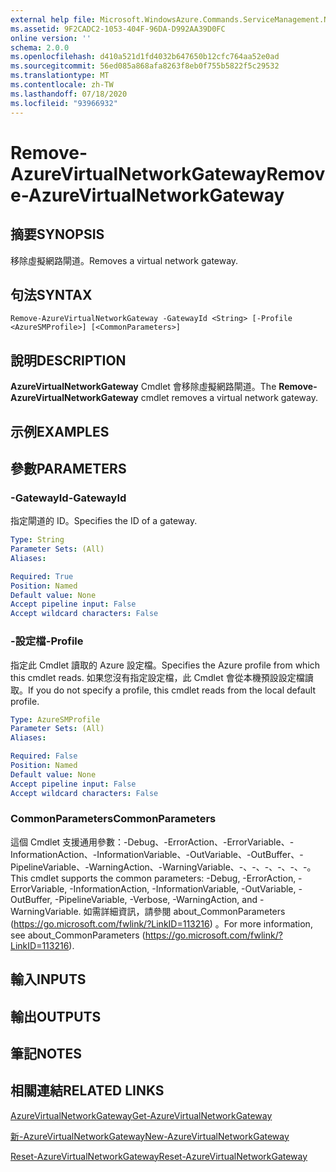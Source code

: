 ```yaml
---
external help file: Microsoft.WindowsAzure.Commands.ServiceManagement.Network.dll-Help.xml
ms.assetid: 9F2CADC2-1053-404F-96DA-D992AA39D0FC
online version: ''
schema: 2.0.0
ms.openlocfilehash: d410a521d1fd4032b647650b12cfc764aa52e0ad
ms.sourcegitcommit: 56ed085a868afa8263f8eb0f755b5822f5c29532
ms.translationtype: MT
ms.contentlocale: zh-TW
ms.lasthandoff: 07/18/2020
ms.locfileid: "93966932"
---
```

# <span data-ttu-id="e565a-101">Remove-AzureVirtualNetworkGateway</span><span class="sxs-lookup"><span data-stu-id="e565a-101">Remove-AzureVirtualNetworkGateway</span></span>

## <span data-ttu-id="e565a-102">摘要</span><span class="sxs-lookup"><span data-stu-id="e565a-102">SYNOPSIS</span></span>
<span data-ttu-id="e565a-103">移除虛擬網路閘道。</span><span class="sxs-lookup"><span data-stu-id="e565a-103">Removes a virtual network gateway.</span></span>

## <span data-ttu-id="e565a-104">句法</span><span class="sxs-lookup"><span data-stu-id="e565a-104">SYNTAX</span></span>

```
Remove-AzureVirtualNetworkGateway -GatewayId <String> [-Profile <AzureSMProfile>] [<CommonParameters>]
```

## <span data-ttu-id="e565a-105">說明</span><span class="sxs-lookup"><span data-stu-id="e565a-105">DESCRIPTION</span></span>
<span data-ttu-id="e565a-106">**AzureVirtualNetworkGateway** Cmdlet 會移除虛擬網路閘道。</span><span class="sxs-lookup"><span data-stu-id="e565a-106">The **Remove-AzureVirtualNetworkGateway** cmdlet removes a virtual network gateway.</span></span>

## <span data-ttu-id="e565a-107">示例</span><span class="sxs-lookup"><span data-stu-id="e565a-107">EXAMPLES</span></span>

## <span data-ttu-id="e565a-108">參數</span><span class="sxs-lookup"><span data-stu-id="e565a-108">PARAMETERS</span></span>

### <span data-ttu-id="e565a-109">-GatewayId</span><span class="sxs-lookup"><span data-stu-id="e565a-109">-GatewayId</span></span>
<span data-ttu-id="e565a-110">指定閘道的 ID。</span><span class="sxs-lookup"><span data-stu-id="e565a-110">Specifies the ID of a gateway.</span></span>

```yaml
Type: String
Parameter Sets: (All)
Aliases: 

Required: True
Position: Named
Default value: None
Accept pipeline input: False
Accept wildcard characters: False
```

### <span data-ttu-id="e565a-111">-設定檔</span><span class="sxs-lookup"><span data-stu-id="e565a-111">-Profile</span></span>
<span data-ttu-id="e565a-112">指定此 Cmdlet 讀取的 Azure 設定檔。</span><span class="sxs-lookup"><span data-stu-id="e565a-112">Specifies the Azure profile from which this cmdlet reads.</span></span> <span data-ttu-id="e565a-113">如果您沒有指定設定檔，此 Cmdlet 會從本機預設設定檔讀取。</span><span class="sxs-lookup"><span data-stu-id="e565a-113">If you do not specify a profile, this cmdlet reads from the local default profile.</span></span>

```yaml
Type: AzureSMProfile
Parameter Sets: (All)
Aliases: 

Required: False
Position: Named
Default value: None
Accept pipeline input: False
Accept wildcard characters: False
```

### <span data-ttu-id="e565a-114">CommonParameters</span><span class="sxs-lookup"><span data-stu-id="e565a-114">CommonParameters</span></span>
<span data-ttu-id="e565a-115">這個 Cmdlet 支援通用參數：-Debug、-ErrorAction、-ErrorVariable、-InformationAction、-InformationVariable、-OutVariable、-OutBuffer、-PipelineVariable、-WarningAction、-WarningVariable、-、-、-、-、-、-。</span><span class="sxs-lookup"><span data-stu-id="e565a-115">This cmdlet supports the common parameters: -Debug, -ErrorAction, -ErrorVariable, -InformationAction, -InformationVariable, -OutVariable, -OutBuffer, -PipelineVariable, -Verbose, -WarningAction, and -WarningVariable.</span></span> <span data-ttu-id="e565a-116">如需詳細資訊，請參閱 about_CommonParameters (https://go.microsoft.com/fwlink/?LinkID=113216) 。</span><span class="sxs-lookup"><span data-stu-id="e565a-116">For more information, see about_CommonParameters (https://go.microsoft.com/fwlink/?LinkID=113216).</span></span>

## <span data-ttu-id="e565a-117">輸入</span><span class="sxs-lookup"><span data-stu-id="e565a-117">INPUTS</span></span>

## <span data-ttu-id="e565a-118">輸出</span><span class="sxs-lookup"><span data-stu-id="e565a-118">OUTPUTS</span></span>

## <span data-ttu-id="e565a-119">筆記</span><span class="sxs-lookup"><span data-stu-id="e565a-119">NOTES</span></span>

## <span data-ttu-id="e565a-120">相關連結</span><span class="sxs-lookup"><span data-stu-id="e565a-120">RELATED LINKS</span></span>

[<span data-ttu-id="e565a-121">AzureVirtualNetworkGateway</span><span class="sxs-lookup"><span data-stu-id="e565a-121">Get-AzureVirtualNetworkGateway</span></span>](./Get-AzureVirtualNetworkGateway.md)

[<span data-ttu-id="e565a-122">新-AzureVirtualNetworkGateway</span><span class="sxs-lookup"><span data-stu-id="e565a-122">New-AzureVirtualNetworkGateway</span></span>](./New-AzureVirtualNetworkGateway.md)

[<span data-ttu-id="e565a-123">Reset-AzureVirtualNetworkGateway</span><span class="sxs-lookup"><span data-stu-id="e565a-123">Reset-AzureVirtualNetworkGateway</span></span>](./Reset-AzureVirtualNetworkGateway.md)


